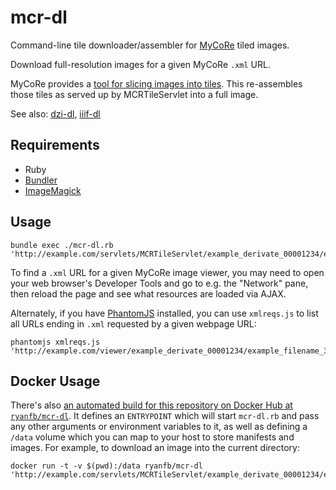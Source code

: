 # mcr-dl

Command-line tile downloader/assembler for [MyCoRe](https://github.com/MyCoRe-Org/mycore) tiled images.

Download full-resolution images for a given MyCoRe `.xml` URL.

MyCoRe provides a [tool for slicing images into tiles](https://github.com/MyCoRe-Org/image-tiler/blob/master/src/main/java/org/mycore/imagetiler/MCRImage.java). This re-assembles those tiles as served up by MCRTileServlet into a full image.

See also: [dzi-dl](https://github.com/ryanfb/dzi-dl), [iiif-dl](https://github.com/ryanfb/iiif-dl)

## Requirements

 * Ruby
 * [Bundler](http://bundler.io/)
 * [ImageMagick](http://www.imagemagick.org/)
 
## Usage

    bundle exec ./mcr-dl.rb 'http://example.com/servlets/MCRTileServlet/example_derivate_00001234/example_filename_300.jpg/imageinfo.xml'

To find a `.xml` URL for a given MyCoRe image viewer, you may need to open your web browser's Developer Tools and go to e.g. the "Network" pane, then reload the page and see what resources are loaded via AJAX.

Alternately, if you have [PhantomJS](http://phantomjs.org/) installed, you can use `xmlreqs.js` to list all URLs ending in `.xml` requested by a given webpage URL:

    phantomjs xmlreqs.js 'http://example.com/viewer/example_derivate_00001234/example_filename_300.jpg'

## Docker Usage

There's also [an automated build for this repository on Docker Hub at `ryanfb/mcr-dl`](http://hub.docker.com/r/ryanfb/mcr-dl). It defines an `ENTRYPOINT` which will start `mcr-dl.rb` and pass any other arguments or environment variables to it, as well as defining a `/data` volume which you can map to your host to store manifests and images. For example, to download an image into the current directory:

    docker run -t -v $(pwd):/data ryanfb/mcr-dl 'http://example.com/servlets/MCRTileServlet/example_derivate_00001234/example_filename_300.jpg/imageinfo.xml'
